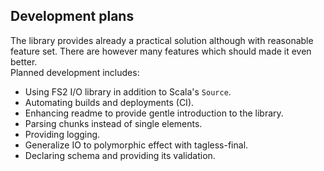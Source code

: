Development plans
-----------------

The library provides already a practical solution although with reasonable feature set.
There are however many features which should made it even better.  
Planned development includes:
* Using FS2 I/O library in addition to Scala's `Source`.
* Automating builds and deployments (CI). 
* Enhancing readme to provide gentle introduction to the library.
* Parsing chunks instead of single elements.
* Providing logging.
* Generalize IO to polymorphic effect with tagless-final.
* Declaring schema and providing its validation.

